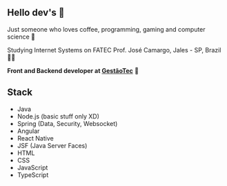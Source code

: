 ## Hello dev's 👋
Just someone who loves coffee, programming, gaming and computer science :blue_heart:

Studying Internet Systems on FATEC Prof. José Camargo, Jales - SP, Brazil 👨‍🎓

**Front and Backend developer at [GestãoTec](https://www.gestaotec.app.br)**  :rocket:

## Stack
- Java
- Node.js (basic stuff only XD)
- Spring (Data, Security, Websocket)
- Angular
- React Native
- JSF (Java Server Faces)
- HTML
- CSS
- JavaScript
- TypeScript


